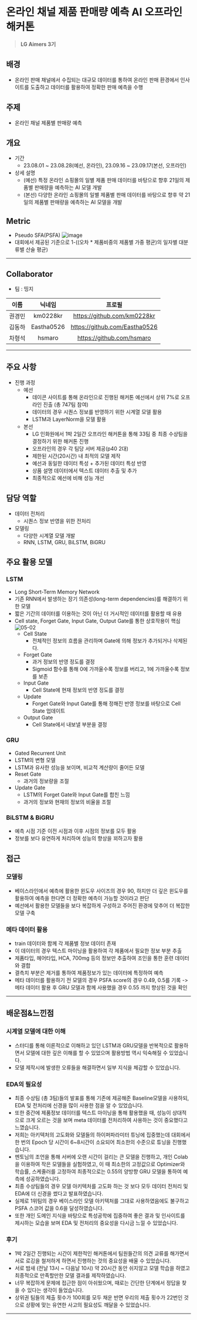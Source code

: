 # 온라인 채널 제품 판매량 예측 AI 오프라인 해커톤

> **LG Aimers 3기**

## 배경

- 온라인 판매 채널에서 수집되는 대규모 데이터를 통하여 온라인 판매 환경에서 인사이트를 도출하고 데이터를 활용하여 정확한 판매 예측을 수행

## 주제

- 온라인 채널 제품별 판매량 예측

## 개요

- 기간
  - 23.08.01 ~ 23.08.28(예선, 온라인), 23.09.16 ~ 23.09.17(본선, 오프라인)
- 상세 설명
  - (예선) 특정 온라인 쇼핑몰의 일별 제품 판매 데이터를 바탕으로 향후 21일의 제품별 판매량을 예측하는 AI 모델 개발
  - (본선) 다양한 온라인 쇼핑몰의 일별 제품별 판매 데이터를 바탕으로 향후 약 21일의 제품별 판매량을 예측하는 AI 모델을 개발

## Metric

- Pseudo SFA(PSFA) 
![image](https://github.com/Eastha0526/LG_aimers/assets/110336043/1e04b518-17e5-4299-ab7d-fcb3ae9e930f)
- 대회에서 제공된 기준으로 1-((오차 * 제품비중의 제품별 가중 평균)의 일자별 대분류별 산술 평균)

---
## Collaborator

- 팀 : 띵지

|이름|닉네임|프로필|
|:--:|:--:|:--:|
|권경민|km0228kr|https://github.com/km0228kr|
|김동하|Eastha0526|https://github.com/Eastha0526|
|차형석|hsmaro|https://github.com/hsmaro|

---

## 주요 사항
- 진행 과정
  - 예선
    - 데이콘 사이트를 통해 온라인으로 진행된 해커톤 예선에서 상위 7%로 오프라인 진출 (총 747팀 참여)
    - 데이터의 경우 시퀀스 정보를 반영하기 위한 시계열 모델 활용
    - LSTM과 LayerNorm을 모델 활용
  - 본선
    - LG 인화원에서 1박 2일간 오프라인 해커톤을 통해 33팀 중 최종 수상팀을 결정하기 위한 해커톤 진행
    - 오프라인의 경우 각 팀당 서버 제공(p40 2대)
    - 제한된 시간(20시간) 내 최적의 모델 제작
    - 예선과 동일한 데이터 특성 + 추가된 데이터 특성 반영
    - 상품 설명 데이터에서 텍스트 데이터 추출 및 추가
    - 최종적으로 예선에 비해 성능 개선

## 담당 역할
- 데이터 전처리
  - 시퀀스 정보 반영을 위한 전처리
- 모델링
  - 다양한 시계열 모델 개발
  - RNN, LSTM, GRU, BiLSTM, BiGRU

## 주요 활용 모델
### LSTM
- Long Short-Term Memory Network
- 기존 RNN에서 발생하는 장기 의존성(long-term dependencies)를 해결하기 위한 모델
- 짧은 기간의 데이터를 이용하는 것이 아닌 더 거시적인 데이터를 활용할 때 유용
- Cell state, Forget Gate, Input Gate, Output Gate를 통한 상호작용이 핵심
  ![05-02](https://github.com/user-attachments/assets/c14bfbe7-55bc-4277-a180-18a71fd074f2)
  - Cell State
    - 전체적인 정보의 흐름을 관리하며 Gate에 의해 정보가 추가되거나 삭제된다.
  - Forget Gate
    - 과거 정보의 반영 정도를 결정
    - Sigmoid 함수를 통해 0에 가까울수록 정보를 버리고, 1에 가까울수록 정보를 보존
  - Input Gate
    - Cell State에 현재 정보의 반영 정도를 결정
  - Update
    - Forget Gate와 Input Gate를 통해 정해진 반영 정보를 바탕으로 Cell State 업데이트
  - Output Gate
    - Cell State에서 내보낼 부분을 결정

### GRU
- Gated Recurrent Unit
- LSTM의 변형 모델
- LSTM과 유사한 성능을 보이며, 비교적 계산량이 줄어든 모델
- Reset Gate
  - 과거의 정보량을 조절
- Update Gate
  - LSTM의 Forget Gate와 Input Gate를 합친 느낌
  - 과거의 정보와 현재의 정보의 비율을 조절

### BiLSTM & BiGRU
- 예측 시점 기준 이전 시점과 이후 시점의 정보를 모두 활용
- 정보를 보다 유연하게 처리하며 성능의 향상을 꾀하고자 활용

## 접근
### 모델링
- 베이스라인에서 예측에 활용한 윈도우 사이즈의 경우 90, 하지만 더 깊은 윈도우를 활용하여 예측을 한다면 더 정확한 예측이 가능할 것이라고 판단
- 예선에서 활용한 모델들을 보다 복잡하게 구성하고 주어진 환경에 맞추어 더 복잡한 모델 구축

### 메타 데이터 활용
- train 데이터와 함께 각 제품별 정보 데이터 존재
- 이 데이터의 경우 텍스트 마이닝을 활용하여 각 제품에서 필요한 정보 부분 추출
- 제품타입, 헤어타입, HCA, 700mg 등의 정보만 추출하여 조인을 통한 훈련 데이터와 결합
- 결측치 부분은 제거를 통하여 제품정보가 있는 데이터에 특정하여 예측
- 메타 데이터를 활용하기 전 모델의 경우 PSFA score의 경우 0.49, 0.5를 기록
  -> 메타 데이터 활용 후 GRU 모델과 함께 사용했을 경우 0.55 까지 향상된 것을 확인

---

## 배운점&느낀점
### 시계열 모델에 대한 이해
- 스터디를 통해 이론적으로 이해하고 있던 LSTM과 GRU모델을 반복적으로 활용하면서 모델에 대한 깊은 이해를 할 수 있었으며 활용방법 역시 익숙해질 수 있었습니다.
- 모델 제작시에 발생한 오류들을 해결하면서 일부 지식을 체감할 수 있었습니다.

### EDA의 필요성
- 최종 수상팀 (총 3팀)들의 발표를 통해 기존에 제공해준 Baseline모델을 사용하되, EDA 및 전처리에 신경을 많이 사용한 점을 알 수 있었습니다.
- 또한 중간에 제품정보 데이터를 텍스트 마이닝을 통해 활용했을 때, 성능이 상대적으로 크게 오르는 것을 보며 meta 데이터를 전처리하여 사용하는 것이 중요했다고 느꼈습니다.
- 저희는 아키텍처의 고도화와 모델들의 하이퍼파라미터 튜닝에 집중했는데 대회에서 한 번의 Epoch 당 시간이 6~8시간이 소요되어 최소한의 수준으로 튜닝을 진행했습니다.
- 멘토님의 조언을 통해 서버에 오랜 시간이 걸리는 큰 모델을 진행하고, 개인 Colab을 이용하여 작은 모델들을 실험하였고, 이 때 최소한의 고정값으로 Optimizer와 학습률, 스케줄러를 고정하여 최종적으로는 0.55의 양방향 GRU 모델을 통하여 예측에 성공하였습니다.
- 최종 수상팀들의 경우 모델 아키텍처를 고도화 하는 것 보다 모두 데이터 전처리 및 EDA에 더 신경을 썼다고 발표하였습니다.
- 실제로 1위팀의 경우 베이스라인 모델 아키텍처를 그대로 사용하였음에도 불구하고 PSFA 스코어 값을 0.6을 달성하였습니다.
- 또한 개인 도메인 지식을 바탕으로 특성공학에 집중하여 좋은 결과 및 인사이트를 제시하는 모습을 보며 EDA 및 전처리의 중요성을 다시금 느낄 수 있었습니다.

### 후기
- 1박 2일간 진행되는 시간이 제한적인 해커톤에서 팀원들간의 의견 교류를 해가면서 서로 로깅을 철저하게 하면서 진행하는 것의 중요성을 배울 수 있었습니다.
- 서로 밤새 (전날 13시 ~ 다음날 10시) 약 20시간 동안 쉬지않고 모델 학습을 하였고 최종적으로 만족할만한 모델 결과를 제작하였습니다.
- 너무 복잡하게 문제에 접근한 점이 아쉬웠으며, 때로는 간단한 단계에서 정답을 찾을 수 있다는 생각이 들었습니다.
- 상위권 팀들의 제출 횟수가 100회를 모두 채운 반면 우리의 제출 횟수가 22번인 것으로 상황에 맞는 유연한 사고의 필요성도 깨달을 수 있었습니다.
---
